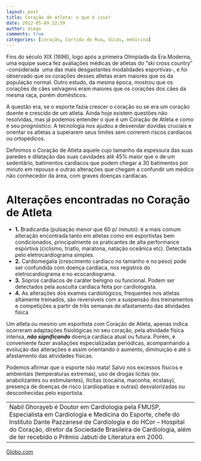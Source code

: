 ```yaml
---
layout: post
title: Coração de atleta: o que é isso?
date: 2012-05-09 22:59
author: diego
comments: true
categories: [coração, Corrida de Rua, dicas, medicina]
---
```

Fins do século XIX (1896), logo após a primeira Olimpíada da Era Moderna, uma equipe sueca fez avaliações médicas de atletas do “ski cross country” -considerada  uma das mais desgastantes modalidades esportivas-, e foi observado que os corações desses atletas eram maiores que os da população normal. Outro estudo, da mesma época, mostrou que os  corações de cães selvagens eram maiores que os corações dos cães da mesma raça, porém domésticos.

A questão era, se o esporte fazia crescer o coração ou se era um coração doente e crescido de um atleta. Ainda hoje existem questões não resolvidas, mas já podemos entender o que é um Coração de Atleta e como é seu prognóstico. A tecnologia nos ajudou a desvendar dúvidas cruciais e orientar os atletas a superarem seus limites sem correrem riscos cardíacos ou ortopédicos.

Definimos o Coração de Atleta aquele cujo tamanho da espessura das suas paredes e dilatação das suas cavidades até 45% maior que o de um sedentário, batimentos cardíacos que podem chegar a 30 batimentos por minuto em repouso e outras alterações que chegam a confundir um médico não conhecedor da área, com graves doenças cardíacas.

<h1><strong>Alterações encontradas no Coração de Atleta</strong></h1>

<ul><li><strong>1.</strong> Bradicardia (pulsação menor que 60 p/ minuto): é a mais comum alteração encontrada tanto em atletas como em esportistas bem condicionados, principalmente os praticantes de alta performance esportiva (ciclismo, triatlo, maratona, natação oceânica etc). Detectada pelo eletrocardiograma simples.</li>
<li><strong>2.</strong> Cardiomegalia (crescimento cardíaco no tamanho e no peso) pode ser confundida com doença cardíaca, nos registros do eletrocardiograma e no ecocardiograma.</li>
<li><strong>3.</strong> Sopros cardíacos de caráter benigno ou funcional. Podem ser detectados pela ausculta cardíaca feita por cardiologista.</li>
<li><strong>4.</strong> As alterações dos exames cardiológicos, frequentes nos atletas altamente treinados, são reversíveis com a suspensão dos treinamentos e competições a partir de três semanas de afastamento das atividades física</li>
</ul>
Um atleta ou mesmo um esportista com Coração de Atleta, apenas indica ocorreram adaptações fisiológicas no seu coração, pela atividade física intensa, <em><strong>não significando</strong></em> doença cardíaca atual ou futura. Porém, é conveniente fazer avaliações especializadas periódicas, acompanhando a evolução das alterações e assim orientando o aumento, diminuição e até o afastamento das atividades físicas.

Podemos afirmar que o esporte não mata! Salvo nos excessos físicos e ambientais (temperaturas extremas), uso de drogas lícitas (ex. anabolizantes ou estimulantes), ilícitas (cocaína, maconha, ecstasy), presença de doenças de risco (cardiopatias e outras) desvalorizadas ou desconhecidas pelo esportista.
<div>
<table>
<tbody>
<tr>
<td>Nabil Ghorayeb é Doutor em Cardiologia pela FMUSP, Especialista em Cardiologia e Medicina do Esporte, chefe do Instituto Dante Pazzanese de Cardiologia e do HCor – Hospital do Coração, diretor da Sociedade Brasileira de Cardiologia, além de ter recebido o Prêmio Jabuti de Literatura em 2000.</td>
</tr>
</tbody>
</table>
</div>

<a href="http://globoesporte.globo.com/eu-atleta/noticia/2012/05/coracao-de-atleta-o-que-isso.html" target="_blank">Globo.com</a>

